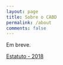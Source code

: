 ```yaml
---
layout: page
title: Sobre o CABD
permalink: /about
comments: false
---
```


Em breve.

<a target="_blank" href="https://drive.google.com/file/d/1bR3r6BHVP72deC2UpczDPdZ_iD6M10tR/view?usp=sharing" class="btn btn-dark"> Estatuto - 2018</a>

